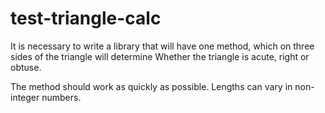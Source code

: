 # test-triangle-calc

It is necessary to write a library that will have one method,
which on three sides of the triangle will determine
Whether the triangle is acute, right or obtuse.

The method should work as quickly as possible.
Lengths can vary in non-integer numbers.
